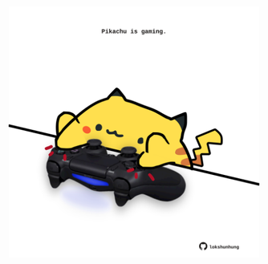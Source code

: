 <!-- built at 28/05/2024, 05:00:41 UTC -->
<p align="center">
  <img width="500" height="500" src="./ReadmeImage.svg">
</p>
